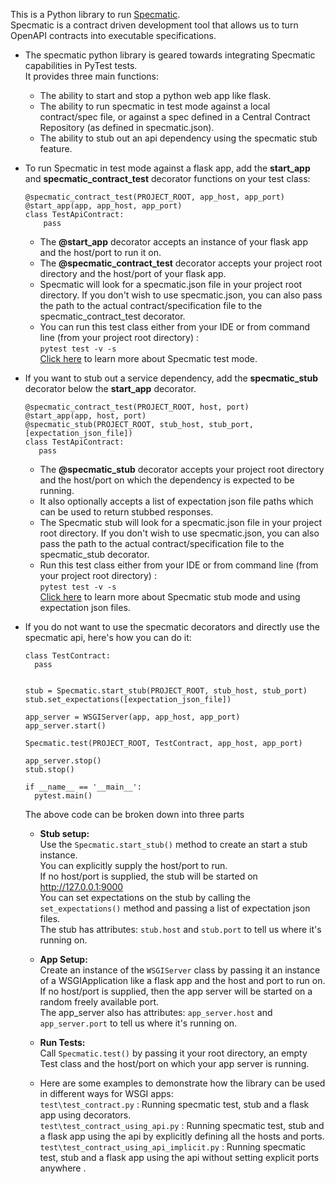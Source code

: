 This is a Python library to run [Specmatic](https://specmatic.in).  
Specmatic is a contract driven development tool that allows us to turn OpenAPI contracts into executable specifications.


- The specmatic python library is geared towards integrating Specmatic capabilities in PyTest tests.  
  It provides three main functions:
  - The ability to start and stop a python web app like flask.
  - The ability to run specmatic in test mode against a local contract/spec file, or against a spec defined in a Central Contract Repository (as defined in specmatic.json).
  - The ability to stub out an api dependency using the specmatic stub feature.


- To run Specmatic in test mode against a flask app, add the **start_app** and **specmatic_contract_test** decorator functions on your test class:
    ``````
    @specmatic_contract_test(PROJECT_ROOT, app_host, app_port)
    @start_app(app, app_host, app_port)
    class TestApiContract:
        pass
    ``````

    - The **@start_app** decorator accepts an instance of your flask app and the host/port to run it on.
    - The **@specmatic_contract_test** decorator accepts your project root directory and the host/port of your flask app.
    - Specmatic will look for a specmatic.json file in your project root directory.
      If you don't wish to use specmatic.json, you can also pass the path to the actual contract/specification file to the specmatic_contract_test decorator.
    - You can run this test class either from your IDE or from command line (from your project root directory) :   
       ``````pytest test -v -s``````  
      [Click here](https://specmatic.in/documentation/contract_tests.html) to learn more about Specmatic test mode.


- If you want to stub out a service dependency, add the **specmatic_stub** decorator below the **start_app** decorator.
    ``````
    @specmatic_contract_test(PROJECT_ROOT, host, port)
    @start_app(app, host, port)
    @specmatic_stub(PROJECT_ROOT, stub_host, stub_port, [expectation_json_file])
    class TestApiContract:
       pass
    ``````
  
    - The **@specmatic_stub** decorator accepts your project root directory and the host/port on which the dependency is expected to be running.
    - It also optionally accepts a list of expectation json file paths which can be used to return stubbed responses.  
    - The Specmatic stub will look for a specmatic.json file in your project root directory.
      If you don't wish to use specmatic.json, you can also pass the path to the actual contract/specification file to the specmatic_stub decorator.
    - Run this test class either from your IDE or from command line (from your project root directory) :   
       ``````pytest test -v -s``````  
      [Click here](https://specmatic.in/documentation/service_virtualization_tutorial.html) to learn more about Specmatic stub mode and using expectation json files.

- If you do not want to use the specmatic decorators and directly use the specmatic api, here's how you can do it:
  ``````
  class TestContract:
    pass


  stub = Specmatic.start_stub(PROJECT_ROOT, stub_host, stub_port)
  stub.set_expectations([expectation_json_file])

  app_server = WSGIServer(app, app_host, app_port)
  app_server.start()

  Specmatic.test(PROJECT_ROOT, TestContract, app_host, app_port)

  app_server.stop()
  stub.stop()
  
  if __name__ == '__main__':
    pytest.main()
  ``````
  
  The above code can be broken down into three parts
  - **Stub setup:**  
     Use the ``````Specmatic.start_stub()`````` method to create an start a  stub instance.  
     You can explicitly supply the host/port to run.  
     If no host/port is supplied, the stub will be started on http://127.0.0.1:9000  
     You can set expectations on the stub by calling the ``````set_expectations()`````` method and passing a list of expectation json files.  
     The stub has attributes:  ``````stub.host`````` and ``````stub.port`````` to tell us where it's running on.  
  
  - **App Setup:**  
    Create an instance of the ``````WSGIServer`````` class by passing it an instance of a WSGIApplication like a flask app and the host and port to run on.  
    If no host/port is supplied, then the app server will be started on a random freely available port.  
    The app_server also has  attributes:  ``````app_server.host`````` and ``````app_server.port`````` to tell us where it's running on.  
  
  - **Run Tests:**  
    Call ``````Specmatic.test()`````` by passing it your root directory, an empty Test class and the host/port on which your app server is running.  
  - Here are some examples to demonstrate how the library can be used in different ways for WSGI apps:  
    ``````test\test_contract.py`````` : Running specmatic test, stub and a flask app using decorators.  
    ``````test\test_contract_using_api.py`````` : Running specmatic test, stub and a flask app using the api by explicitly defining all the hosts and ports.  
    ``````test\test_contract_using_api_implicit.py`````` : Running specmatic test, stub and a flask app using the api without setting explicit ports anywhere .  
        

    
   